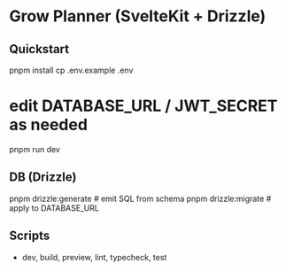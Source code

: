 # Grow Planner (SvelteKit + Drizzle)

## Quickstart
pnpm install
cp .env.example .env
# edit DATABASE_URL / JWT_SECRET as needed
pnpm run dev

## DB (Drizzle)
pnpm drizzle:generate   # emit SQL from schema
pnpm drizzle:migrate    # apply to DATABASE_URL

## Scripts
- dev, build, preview, lint, typecheck, test
